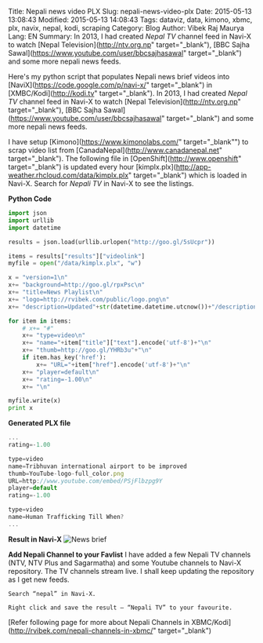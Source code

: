Title: Nepali news video PLX
Slug: nepali-news-video-plx
Date: 2015-05-13 13:08:43
Modified: 2015-05-13 14:08:43
Tags: dataviz, data, kimono, xbmc, plx, navix, nepal, kodi, scraping
Category: Blog 
Author: Vibek Raj Maurya 
Lang: EN
Summary: In 2013, I had created *Nepal TV* channel feed in Navi-X to watch [Nepal Television](http://ntv.org.np" target="_blank"), [BBC Sajha Sawal](https://www.youtube.com/user/bbcsajhasawal" target="_blank") and some more nepali news feeds.  

Here's my python script that populates Nepali news brief videos into [NaviX](https://code.google.com/p/navi-x/" target="_blank") in [XMBC/Kodi](http://kodi.tv" target="_blank"). In 2013, I had created *Nepal TV* channel feed in Navi-X to watch [Nepal Television](http://ntv.org.np" target="_blank"), [BBC Sajha Sawal](https://www.youtube.com/user/bbcsajhasawal" target="_blank") and some more nepali news feeds.  

I have setup [Kimono](https://www.kimonolabs.com/" target="_blank"") to scrap video list from [CanadaNepal](http://www.canadanepal.net" target="_blank"). The following file in [OpenShift](http://www.openshift" target="_blank") is updated every hour 
[kimplx.plx](http://app-weather.rhcloud.com/data/kimplx.plx" target="_blank") which is loaded in Navi-X. Search for *Nepali TV* in Navi-X to see the listings.

**Python Code**
```python
import json
import urllib
import datetime

results = json.load(urllib.urlopen("http://goo.gl/5sUcpr"))

items = results["results"]["videolink"]
myfile = open("/data/kimplx.plx", "w")

x = "version=1\n"
x+= "background=http://goo.gl/rpxPsc\n"
x+= "title=News Playlist\n"
x+= "logo=http://rvibek.com/public/logo.png\n"
x+= "description=Updated"+str(datetime.datetime.utcnow())+"/description\n"

for item in items:
	# x+= "#"
	x+= "type=video\n"
	x+= "name="+item["title"]["text"].encode('utf-8')+"\n"
	x+= "thumb=http://goo.gl/YHRb3u"+"\n"
	if item.has_key('href'):
		x+= "URL="+item["href"].encode('utf-8')+"\n"
	x+= "player=default\n"
	x+= "rating=-1.00\n"
	x+= "\n"

myfile.write(x)
print x
```

**Generated PLX file**
```javascript
...
rating=-1.00

type=video
name=Tribhuvan international airport to be improved
thumb=YouTube-logo-full_color.png
URL=http://www.youtube.com/embed/PSjFlbzpg9Y
player=default
rating=-1.00

type=video
name=Human Trafficking Till When?
...
```


**Result in Navi-X**
![News brief](http://res.cloudinary.com/rvibek-com-np/image/upload/q_63/v1423918809/NepaliTV_Navi-X_z7y0t5.png)


**Add Nepali Channel to your Favlist**
I have added a few Nepali TV channels (NTV, NTV Plus and Sagarmatha) and some Youtube channels to Navi-X repository. The TV channels stream live. I shall keep updating the repository as I get new feeds.

```
Search “nepal” in Navi-X.

Right click and save the result – “Nepali TV” to your favourite.
```

[Refer following page for more about Nepali Channels in XBMC/Kodi](http://rvibek.com/nepali-channels-in-xbmc/" target="_blank")